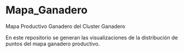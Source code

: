 Mapa_Ganadero
=============

Mapa Productivo Ganadero del Cluster Ganadero

En este repositorio se generan las visualizaciones de la distribución de puntos del mapa ganadero productivo.


